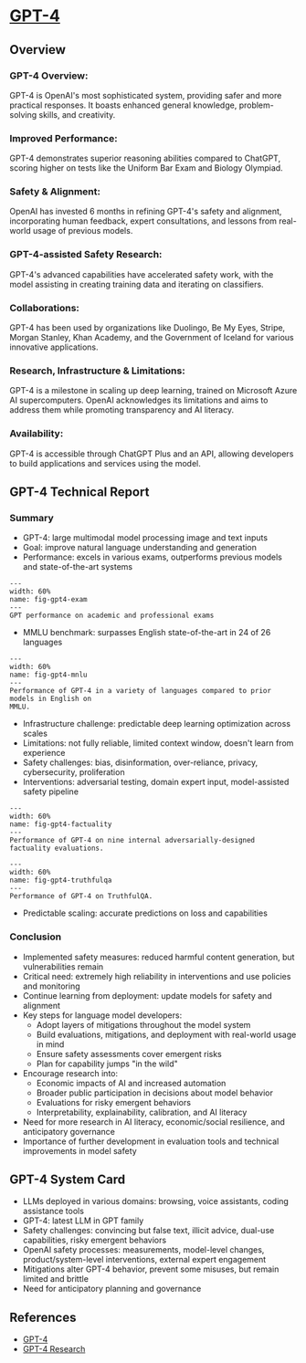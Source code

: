 # [GPT-4](https://openai.com/product/gpt-4)

## Overview

### GPT-4 Overview:

GPT-4 is OpenAI's most sophisticated system, providing safer and more practical responses. It boasts enhanced general knowledge, problem-solving skills, and creativity.

### Improved Performance:

GPT-4 demonstrates superior reasoning abilities compared to ChatGPT, scoring higher on tests like the Uniform Bar Exam and Biology Olympiad.

### Safety & Alignment:

OpenAI has invested 6 months in refining GPT-4's safety and alignment, incorporating human feedback, expert consultations, and lessons from real-world usage of previous models.

### GPT-4-assisted Safety Research:

GPT-4's advanced capabilities have accelerated safety work, with the model assisting in creating training data and iterating on classifiers.

### Collaborations:

GPT-4 has been used by organizations like Duolingo, Be My Eyes, Stripe, Morgan Stanley, Khan Academy, and the Government of Iceland for various innovative applications.

### Research, Infrastructure & Limitations:

GPT-4 is a milestone in scaling up deep learning, trained on Microsoft Azure AI supercomputers. OpenAI acknowledges its limitations and aims to address them while promoting transparency and AI literacy.

### Availability:

GPT-4 is accessible through ChatGPT Plus and an API, allowing developers to build applications and services using the model.

## GPT-4 Technical Report

### Summary

- GPT-4: large multimodal model processing image and text inputs
- Goal: improve natural language understanding and generation
- Performance: excels in various exams, outperforms previous models and state-of-the-art systems

```{figure} figs/exam.png
---
width: 60%
name: fig-gpt4-exam
---
GPT performance on academic and professional exams
```

- MMLU benchmark: surpasses English state-of-the-art in 24 of 26 languages

```{figure} figs/mmlu.png
---
width: 60%
name: fig-gpt4-mnlu
---
Performance of GPT-4 in a variety of languages compared to prior models in English on
MMLU.
```

- Infrastructure challenge: predictable deep learning optimization across scales
- Limitations: not fully reliable, limited context window, doesn't learn from experience
- Safety challenges: bias, disinformation, over-reliance, privacy, cybersecurity, proliferation
- Interventions: adversarial testing, domain expert input, model-assisted safety pipeline

```{figure} figs/factuality.png
---
width: 60%
name: fig-gpt4-factuality
---
Performance of GPT-4 on nine internal adversarially-designed factuality evaluations.
```

```{figure} figs/truthfulqa.png
---
width: 60%
name: fig-gpt4-truthfulqa
---
Performance of GPT-4 on TruthfulQA.
```

- Predictable scaling: accurate predictions on loss and capabilities

### Conclusion

- Implemented safety measures: reduced harmful content generation, but vulnerabilities remain
- Critical need: extremely high reliability in interventions and use policies and monitoring
- Continue learning from deployment: update models for safety and alignment
- Key steps for language model developers:
  - Adopt layers of mitigations throughout the model system
  - Build evaluations, mitigations, and deployment with real-world usage in mind
  - Ensure safety assessments cover emergent risks
  - Plan for capability jumps "in the wild"
- Encourage research into:
  - Economic impacts of AI and increased automation
  - Broader public participation in decisions about model behavior
  - Evaluations for risky emergent behaviors
  - Interpretability, explainability, calibration, and AI literacy
- Need for more research in AI literacy, economic/social resilience, and anticipatory governance
- Importance of further development in evaluation tools and technical improvements in model safety

## GPT-4 System Card

- LLMs deployed in various domains: browsing, voice assistants, coding assistance tools
- GPT-4: latest LLM in GPT family
- Safety challenges: convincing but false text, illicit advice, dual-use capabilities, risky emergent behaviors
- OpenAI safety processes: measurements, model-level changes, product/system-level interventions, external expert engagement
- Mitigations alter GPT-4 behavior, prevent some misuses, but remain limited and brittle
- Need for anticipatory planning and governance

## References

- [GPT-4](https://openai.com/product/gpt-4)
- [GPT-4 Research](https://openai.com/research/gpt-4)
